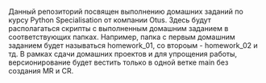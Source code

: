 Данный репозиторий посвящен выполнению домашних заданий по курсу Python Specialisation от компании Otus. Здесь будут располагаться скрипты с выполненным домашним заданием в соответствующих папках. Например, папка с первым домашним заданием будет называться homework_01, со второым - homework_02 и тд. В рамках сдачи домашних проектов и для упрощения работы, версионирование будет вестить только в одной ветке main без создания MR и CR.